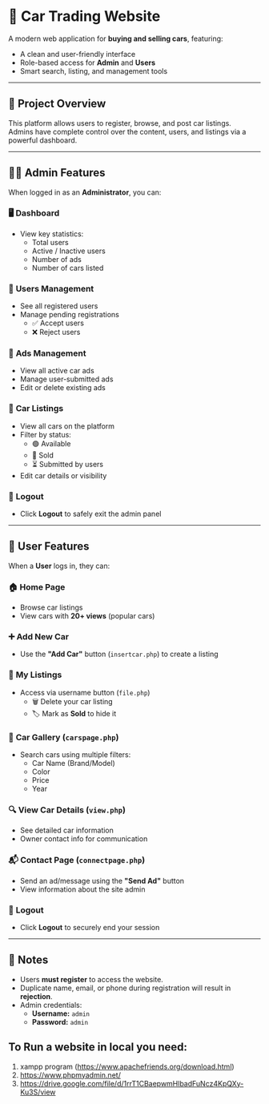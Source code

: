 # 🚗 **Car Trading Website**

A modern web application for **buying and selling cars**, featuring:
- A clean and user-friendly interface
- Role-based access for **Admin** and **Users**
- Smart search, listing, and management tools

---

## 📌 **Project Overview**

This platform allows users to register, browse, and post car listings.  
Admins have complete control over the content, users, and listings via a powerful dashboard.

---

## 👨‍💼 **Admin Features**

When logged in as an **Administrator**, you can:

### 🖥️ **Dashboard**
- View key statistics:
  - Total users
  - Active / Inactive users
  - Number of ads
  - Number of cars listed

### 👥 **Users Management**
- See all registered users
- Manage pending registrations
  - ✅ Accept users
  - ❌ Reject users

### 📢 **Ads Management**
- View all active car ads
- Manage user-submitted ads
- Edit or delete existing ads

### 🚗 **Car Listings**
- View all cars on the platform
- Filter by status:
  - 🟢 Available
  - 🔴 Sold
  - ⏳ Submitted by users
- Edit car details or visibility

### 🚪 **Logout**
- Click **Logout** to safely exit the admin panel

---

## 👤 **User Features**

When a **User** logs in, they can:

### 🏠 **Home Page**
- Browse car listings
- View cars with **20+ views** (popular cars)

### ➕ **Add New Car**
- Use the **"Add Car"** button (`insertcar.php`) to create a listing

### 📄 **My Listings**
- Access via username button (`file.php`)
  - 🗑️ Delete your car listing
  - 🏷️ Mark as **Sold** to hide it

### 🚗 **Car Gallery** (`carspage.php`)
- Search cars using multiple filters:
  - Car Name (Brand/Model)
  - Color
  - Price
  - Year

### 🔍 **View Car Details** (`view.php`)
- See detailed car information
- Owner contact info for communication

### 📬 **Contact Page** (`connectpage.php`)
- Send an ad/message using the **"Send Ad"** button
- View information about the site admin

### 🚪 **Logout**
- Click **Logout** to securely end your session

---

## 🧾 Notes
- Users **must register** to access the website.
- Duplicate name, email, or phone during registration will result in **rejection**.
- Admin credentials:
  - **Username:** `admin`
  - **Password:** `admin`
## To Run a website in local you need:
  1) xampp program (https://www.apachefriends.org/download.html)
  2) https://www.phpmyadmin.net/
  3) https://drive.google.com/file/d/1rrT1CBaepwmHlbadFuNcz4KpQXy-Ku3S/view
